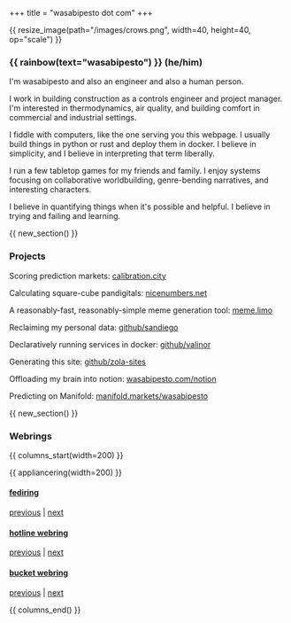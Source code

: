 +++
title = "wasabipesto dot com"
+++

{{ resize_image(path="/images/crows.png", width=40, height=40, op="scale") }}

### {{ rainbow(text="wasabipesto") }} (he/him)

I'm wasabipesto and also an engineer and also a human person.

I work in building construction as a controls engineer and project manager. I'm interested in thermodynamics, air quality, and building comfort in commercial and industrial settings.

I fiddle with computers, like the one serving you this webpage. I usually build things in python or rust and deploy them in docker. I believe in simplicity, and I believe in interpreting that term liberally.

I run a few tabletop games for my friends and family. I enjoy systems focusing on collaborative worldbuilding, genre-bending narratives, and interesting characters.

I believe in quantifying things when it's possible and helpful. I believe in trying and failing and learning.

{{ new_section() }}

### Projects

Scoring prediction markets: [calibration.city](https://calibration.city)

Calculating square-cube pandigitals: [nicenumbers.net](https://nicenumbers.net)

A reasonably-fast, reasonably-simple meme generation tool: [meme.limo](https://meme.limo)

Reclaiming my personal data: [github/sandiego](https://github.com/wasabipesto/sandiego)

Declaratively running services in docker: [github/valinor](https://github.com/wasabipesto/valinor)

Generating this site: [github/zola-sites](https://github.com/wasabipesto/zola-sites)

Offloading my brain into notion: [wasabipesto.com/notion](https://wasabipesto.com/notion)

Predicting on Manifold: [manifold.markets/wasabipesto](https://manifold.markets/wasabipesto)

{{ new_section() }}

### Webrings

{{ columns_start(width=200) }}

{{ appliancering(width=200) }}

#### [fediring](https://fediring.net/)

[previous](https://fediring.net/previous?host=wasabipesto.com) | [next](https://fediring.net/next?host=wasabipesto.com)

#### [hotline webring](https://hotlinewebring.club/)

[previous](https://hotlinewebring.club/wasabipesto/previous) | [next](https://hotlinewebring.club/wasabipesto/next)

#### [bucket webring](https://webring.bucketfish.me/)

[previous](https://webring.bucketfish.me/redirect.html?to=prev&name=wasabipesto) | [next](https://webring.bucketfish.me/redirect.html?to=next&name=wasabipesto)

{{ columns_end() }}